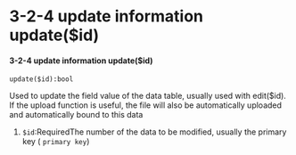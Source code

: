 # 3-2-4 update information update\($id\)

#### 3-2-4 update information update\($id\)

```text
update($id):bool
```

Used to update the field value of the data table, usually used with edit\($id\). If the upload function is useful, the file will also be automatically uploaded and automatically bound to this data

1. `$id`:RequiredThe number of the data to be modified, usually the primary key \( `primary key`\)

